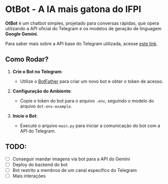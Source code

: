 # OtBot - A IA mais gatona do IFPI

**OtBot** é um chatbot simples, projetado para conversas rápidas, que opera utilizando a API oficial do Telegram e os modelos de geração de linguagem **Google Gemini**.

Para saber mais sobre a API base do Telegram utilizada, acesse [este link](#).

## Como Rodar?

1. **Crie o Bot no Telegram**:  
   - Utilize o [BotFather](https://core.telegram.org/bots#botfather) para criar um novo bot e obter o token de acesso.
  
2. **Configuração do Ambiente**:
   - Copie o token do bot para o arquivo `.env`, seguindo o modelo do arquivo `dot-env-example`.
  
3. **Inicie o Bot**:
   - Execute o arquivo `main.py` para iniciar a comunicação do bot com a API do Telegram.


## TODO:
- [ ] Conseguir mandar imagens via bot para a API do Gemini
- [ ] Deploy do backend do bot
- [ ] Bot restrito a membros de um canal específico do Telegram
- [ ] Mais interações
